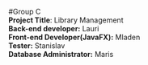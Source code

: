 #Group C<br />
**Project Title**: Library Management<br />
**Back-end developer:** Lauri<br />
**Front-end Developer(JavaFX):** Mladen<br />
**Tester:** Stanislav<br />
**Database Administrator:** Maris<br />


